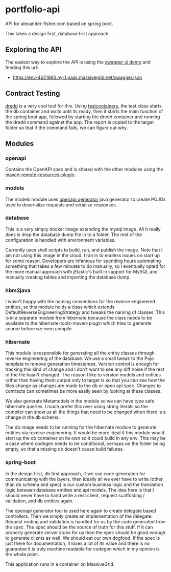 # portfolio-api
API for alexander-fisher.com based on spring boot.

This takes a design first, database first approach.

## Exploring the API

The easiest way to explore the API is using the [swagger ui demo](https://petstore.swagger.io) and feeding this url:
* https://env-4621960.ny-1.paas.massivegrid.net/swagger.json

## Contract Testing

[dredd](https://dredd.org/en/latest/) is a very cool tool for this. Using [testcontainers](https://www.testcontainers.org/),
the test class starts the db container and waits until its ready, then it starts the main function of the spring boot app, followed by
starting the dredd container and running the dredd command against the app. The report is copied to the target folder so
that if the command fails, we can figure out why.

## Modules

### openapi

Contains the OpenAPI spec and is shared with the other modules using the [maven-remote-resources-plugin](http://maven.apache.org/plugins/maven-remote-resources-plugin/).

### models

The models module uses [openapi generator](https://openapi-generator.tech/) java generator to create POJOs used to deserialize
requests and serialize responses.

### database

This is a very simply docker image extending the mysql image. All it really does is drop the database dump file in to a folder.
The rest of the configuration is handled with environment variables.

Currently uses shell scripts to build, run, and publish the image. Note that I am not using this image in the cloud. I
ran in to endless issues on start up for some reason. Developers are infamous for spending hours automating something
that takes a few minutes to do manually, so I eventually opted for the more manual approach with jElastic's built in
support for MySQL and manually creating tables and importing the database dump.

### hbm2java

I wasn't happy with the naming conventions for the reverse engineered entities, so this module holds a class which extends
DefaultReverseEngineeringStrategy and tweaks the naming of classes. This is in a separate module from hibernate because
the class needs to be available to the hibernate-tools-maven-plugin which tries to generate source before we even compile.

### hibernate

This module is responsible for generating all the entity classes through reverse engineering of the database. We use a small
tweak to the Pojo template to remove generation timestamps. Version control is enough for tracking this kind of change and
I don't want to see any diff noise if the rest of the file hasn't changed. The reason I like to version models and entities
rather than having them output only to target is so that you can see how the files change as changes are made to the db 
or open api spec. Changes to contracts can sometimes be more easily seen by looking at these classes.

We also generate Metamodels in the module so we can have type safe hibernate queries. I much prefer this over using string
literals so the compiler can show us all the things that need to be changed when there is a change in the db schema.

The db image needs to be running for the hibernate module to generate entities via reverse engineering. It would be more 
ideal if this module would start up the db container on its own so it could build in any env. This may be a case where 
codegen needs to be conditional, perhaps on the folder being empty, so that a missing db doesn't cause build failures.

### spring-boot

In the design first, db first approach, if we use code generation for communicating with the layers, then ideally all 
we ever have to write (other than db schema and spec) is our custom business logic and the translation logic between 
database entities and api models. The idea here is that I should never have to hand write a rest client, request 
scaffolding / validation, and db entities again.

The openapi generator tool is used here again to create delegate based controllers. Then we simply create an implementation
of the delegate. Request routing and validation is handled for us by the code generated from the spec. The spec should
be the source of truth for this stuff. If it can properly generate server stubs for us then the spec should be good enough
to generate clients as well. We should eat our own dogfood. If the spec is just there for documentation, it loses a lot 
of its value and there is no guarantee it is truly machine readable for codegen which in my opinion is the whole point.

This application runs in a container on MassiveGrid.

